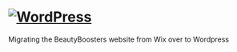 
<h1 id="logo">
	<a href="https://wordpress.org/"><img alt="WordPress" src="https://static.wixstatic.com/media/504f22_eb7e91a162b2435386d04dc8a8e788f1~mv2.png/v1/fill/w_366,h_76,al_c,q_85,usm_0.66_1.00_0.01/bb_header_pink-sky.webp" /></a>
</h1>

Migrating the BeautyBoosters website from Wix over to Wordpress
